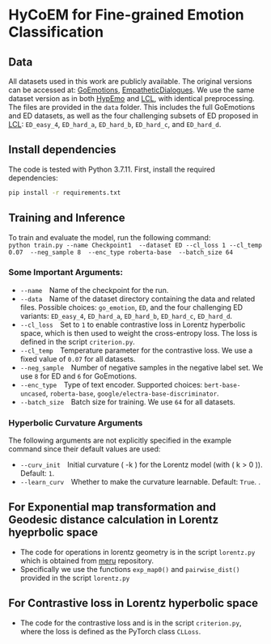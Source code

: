 # HyCoEM for Fine-grained Emotion Classification

## Data
All datasets used in this work are publicly available. The original versions can be accessed at: [GoEmotions](https://github.com/google-research/google-research/tree/master/goemotions), [EmpatheticDialogues](https://github.com/facebookresearch/EmpatheticDialogues). We use the same dataset version as in both [HypEmo](https://github.com/dinobby/HypEmo/tree/main) and [LCL](https://github.com/varsha33/LCL_loss), with identical preprocessing. The files are provided in the `data` folder. This includes the full GoEmotions and ED datasets, as well as the four challenging subsets of ED proposed in [LCL](https://github.com/varsha33/LCL_loss): `ED_easy_4`, `ED_hard_a`, `ED_hard_b`, `ED_hard_c`, and `ED_hard_d`.

## Install dependencies
The code is tested with Python 3.7.11. First, install the required dependencies:
```bash
pip install -r requirements.txt
```
## Training and Inference
To train and evaluate the model, run the following command: </br>
`python train.py --name Checkpoint1  --dataset ED --cl_loss 1 --cl_temp 0.07  --neg_sample 8  --enc_type roberta-base  --batch_size 64` 

### Some Important Arguments:
- `--name` Name of the checkpoint for the run.
- `--data` Name of the dataset directory containing the data and related files. Possible choices: `go_emotion`, `ED`, and the four challenging ED variants: `ED_easy_4`, `ED_hard_a`, `ED_hard_b`, `ED_hard_c`, `ED_hard_d`.
- `--cl_loss` Set to `1` to enable contrastive loss in Lorentz hyperbolic space, which is then used to weight the cross-entropy loss. The loss is defined in the script `criterion.py`.
- `--cl_temp` Temperature parameter for the contrastive loss. We use a fixed value of `0.07` for all datasets.
- `--neg_sample` Number of negative samples in the negative label set. We use `8` for ED and `6` for GoEmotions.
- `--enc_type` Type of text encoder. Supported choices: `bert-base-uncased`, `roberta-base`, `google/electra-base-discriminator`.
- `--batch_size` Batch size for training. We use `64` for all datasets.

### Hyperbolic Curvature Arguments
The following arguments are not explicitly specified in the example command since their default values are used:
- `--curv_init` Initial curvature \( -k \) for the Lorentz model (with \( k > 0 \)). Default: `1`.
- `--learn_curv` Whether to make the curvature learnable. Default: `True`.
.

## For Exponential map transformation and Geodesic distance calculation in Lorentz hyeprbolic space
- The code for operations in lorentz geometry is in the script `lorentz.py` which is obtained from [meru](https://github.com/facebookresearch/meru/blob/main/meru/lorentz.py) repository.
- Specifically we use the functions  `exp_map0()` and `pairwise_dist()` provided in  the script `lorentz.py`

## For Contrastive loss in Lorentz hyperbolic space
- The code for the contrastive loss and is in the script `criterion.py`, where the loss is defined as the PyTorch class `CLLoss`.
